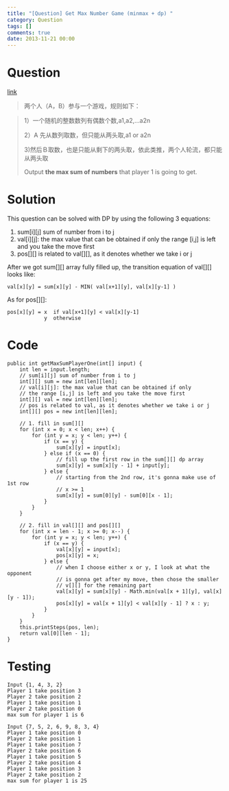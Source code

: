 ```yaml
---
title: "[Question] Get Max Number Game (minmax + dp) "
category: Question
tags: []
comments: true
date: 2013-11-21 00:00
---
```



# Question

[link](http://www.weiming.info/zhuti/JobHunting/31725587/)

> 两个人（A，B）参与一个游戏，规则如下：

> 1）一个随机的整数数列有偶数个数,a1,a2,...a2n
>
> 2）A 先从数列取数，但只能从两头取,a1 or a2n
>
> 3)然后Ｂ取数，也是只能从剩下的两头取，依此类推，两个人轮流，都只能从两头取
>
> Output **the max sum of numbers** that player 1 is going to get.

# Solution

This question can be solved with DP by using the following 3 equations:

1. sum[i][j] sum of number from i to j
1. val[i][j]: the max value that can be obtained if only the range [i,j] is left and you take the move first
1. pos[][] is related to val[][], as it denotes whether we take i or j

After we got sum[][] array fully filled up, the transition equation of val[][] looks like:

    val[x][y] = sum[x][y] - MIN( val[x+1][y], val[x][y-1] )

As for pos[][]:

    pos[x][y] = x  if val[x+1][y] < val[x][y-1]
                y  otherwise

# Code

    public int getMaxSumPlayerOne(int[] input) {
    	int len = input.length;
    	// sum[i][j] sum of number from i to j
    	int[][] sum = new int[len][len];
    	// val[i][j]: the max value that can be obtained if only
    	// the range [i,j] is left and you take the move first
    	int[][] val = new int[len][len];
    	// pos is related to val, as it denotes whether we take i or j
    	int[][] pos = new int[len][len];

    	// 1. fill in sum[][]
    	for (int x = 0; x < len; x++) {
    		for (int y = x; y < len; y++) {
    			if (x == y) {
    				sum[x][y] = input[x];
    			} else if (x == 0) {
    				// fill up the first row in the sum[][] dp array
    				sum[x][y] = sum[x][y - 1] + input[y];
    			} else {
    				// starting from the 2nd row, it's gonna make use of 1st row
    				// x >= 1
    				sum[x][y] = sum[0][y] - sum[0][x - 1];
    			}
    		}
    	}

    	// 2. fill in val[][] and pos[][]
    	for (int x = len - 1; x >= 0; x--) {
    		for (int y = x; y < len; y++) {
    			if (x == y) {
    				val[x][y] = input[x];
    				pos[x][y] = x;
    			} else {
    				// when I choose either x or y, I look at what the opponent
    				// is gonna get after my move, then chose the smaller
    				// v[][] for the remaining part
    				val[x][y] = sum[x][y] - Math.min(val[x + 1][y], val[x][y - 1]);
    				pos[x][y] = val[x + 1][y] < val[x][y - 1] ? x : y;
    			}
    		}
    	}
    	this.printSteps(pos, len);
    	return val[0][len - 1];
    }

# Testing

    Input {1, 4, 3, 2}
    Player 1 take position 3
    Player 2 take position 2
    Player 1 take position 1
    Player 2 take position 0
    max sum for player 1 is 6

    Input {7, 5, 2, 6, 9, 8, 3, 4}
    Player 1 take position 0
    Player 2 take position 1
    Player 1 take position 7
    Player 2 take position 6
    Player 1 take position 5
    Player 2 take position 4
    Player 1 take position 3
    Player 2 take position 2
    max sum for player 1 is 25
